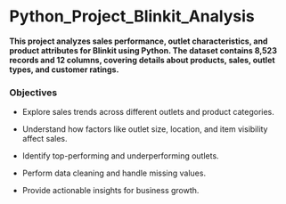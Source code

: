 # Python_Project_Blinkit_Analysis

**This project analyzes sales performance, outlet characteristics, and product attributes for Blinkit using Python. The dataset contains 8,523 records and 12 columns, covering details about products, sales, outlet types, and customer ratings.**

### Objectives
- Explore sales trends across different outlets and product categories.

- Understand how factors like outlet size, location, and item visibility affect sales.

- Identify top-performing and underperforming outlets.

- Perform data cleaning and handle missing values.

- Provide actionable insights for business growth.
